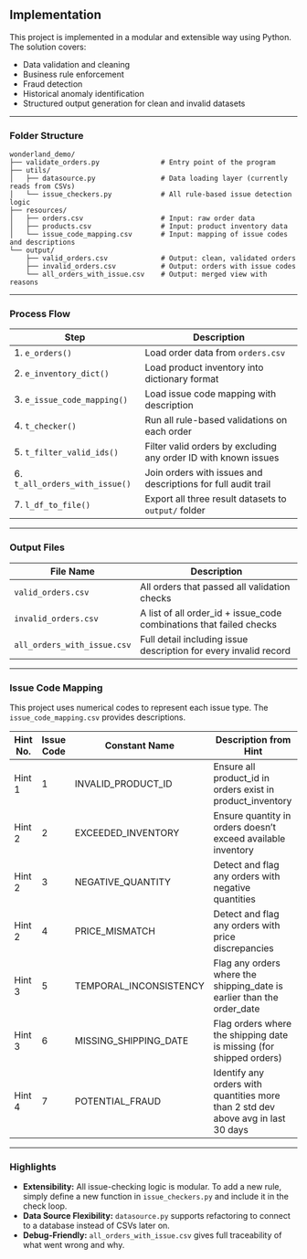 
## Implementation

This project is implemented in a modular and extensible way using Python.
The solution covers:

- Data validation and cleaning
- Business rule enforcement
- Fraud detection
- Historical anomaly identification
- Structured output generation for clean and invalid datasets

---

### Folder Structure

```
wonderland_demo/
├── validate_orders.py               # Entry point of the program
├── utils/
│   ├── datasource.py                # Data loading layer (currently reads from CSVs)
│   └── issue_checkers.py            # All rule-based issue detection logic
├── resources/
│   ├── orders.csv                   # Input: raw order data
│   ├── products.csv                 # Input: product inventory data
│   └── issue_code_mapping.csv       # Input: mapping of issue codes and descriptions
└── output/
    ├── valid_orders.csv             # Output: clean, validated orders
    ├── invalid_orders.csv           # Output: orders with issue codes
    └── all_orders_with_issue.csv    # Output: merged view with reasons
```

---

### Process Flow

| Step | Description |
|------|-------------|
| 1. `e_orders()` | Load order data from `orders.csv` |
| 2. `e_inventory_dict()` | Load product inventory into dictionary format |
| 3. `e_issue_code_mapping()` | Load issue code mapping with description |
| 4. `t_checker()` | Run all rule-based validations on each order |
| 5. `t_filter_valid_ids()` | Filter valid orders by excluding any order ID with known issues |
| 6. `t_all_orders_with_issue()` | Join orders with issues and descriptions for full audit trail |
| 7. `l_df_to_file()` | Export all three result datasets to `output/` folder |

---

### Output Files

| File Name | Description |
|-----------|-------------|
| `valid_orders.csv` | All orders that passed all validation checks |
| `invalid_orders.csv` | A list of all order_id + issue_code combinations that failed checks |
| `all_orders_with_issue.csv` | Full detail including issue description for every invalid record |

---

### Issue Code Mapping

This project uses numerical codes to represent each issue type. The `issue_code_mapping.csv` provides descriptions.

| Hint No. | Issue Code | Constant Name             | Description from Hint                                                                 |
|----------|------------|---------------------------|----------------------------------------------------------------------------------------|
| Hint 1   | 1          | INVALID_PRODUCT_ID        | Ensure all product_id in orders exist in product_inventory                             |
| Hint 2   | 2          | EXCEEDED_INVENTORY        | Ensure quantity in orders doesn’t exceed available inventory                           |
| Hint 2   | 3          | NEGATIVE_QUANTITY         | Detect and flag any orders with negative quantities                                     |
| Hint 2   | 4          | PRICE_MISMATCH            | Detect and flag any orders with price discrepancies                                     |
| Hint 3   | 5          | TEMPORAL_INCONSISTENCY    | Flag any orders where the shipping_date is earlier than the order_date                 |
| Hint 3   | 6          | MISSING_SHIPPING_DATE     | Flag orders where the shipping date is missing (for shipped orders)                    |
| Hint 4   | 7          | POTENTIAL_FRAUD           | Identify any orders with quantities more than 2 std dev above avg in last 30 days      |

---

### Highlights

- **Extensibility:** All issue-checking logic is modular. To add a new rule, simply define a new function in `issue_checkers.py` and include it in the check loop.
- **Data Source Flexibility:** `datasource.py` supports refactoring to connect to a database instead of CSVs later on.
- **Debug-Friendly:** `all_orders_with_issue.csv` gives full traceability of what went wrong and why.
